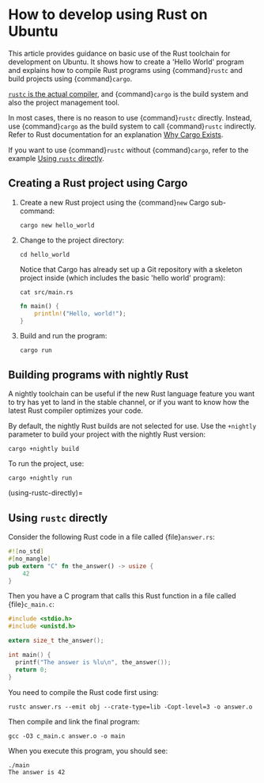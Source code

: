 # How to develop using Rust on Ubuntu

This article provides guidance on basic use of the Rust toolchain for development on Ubuntu. It shows how to create a 'Hello World' program and explains how to compile Rust programs using {command}`rustc` and build projects using {command}`cargo`.

[`rustc` is the actual compiler](https://doc.rust-lang.org/rustc/index.html), and {command}`cargo` is the build system and also the project management tool.

In most cases, there is no reason to use {command}`rustc` directly. Instead, use {command}`cargo` as the build system to call {command}`rustc` indirectly. Refer to Rust documentation for an explanation [Why Cargo Exists](https://doc.rust-lang.org/stable/cargo/guide/why-cargo-exists.html).

If you want to use {command}`rustc` without {command}`cargo`, refer to the example [Using `rustc` directly](#using-rustc-directly).

## Creating a Rust project using Cargo

1. Create a new Rust project using the {command}`new` Cargo sub-command:

    ```none
    cargo new hello_world
    ```

2. Change to the project directory:

    ```none
    cd hello_world
    ```

    Notice that Cargo has already set up a Git repository with a skeleton project inside (which includes the basic 'hello world' program):

    ```none
    cat src/main.rs
    ```

    ```rust
    fn main() {
        println!("Hello, world!");
    }
    ```

3. Build and run the program:

    ```none
    cargo run
    ```


## Building programs with nightly Rust

A nightly toolchain can be useful if the new Rust language feature you want to try has yet to land in the stable channel, or if you want to know how the latest Rust compiler optimizes your code.

By default, the nightly Rust builds are not selected for use. Use the `+nightly` parameter to build your project with the nightly Rust version:

```none
cargo +nightly build
```

To run the project, use:

```none
cargo +nightly run
```

(using-rustc-directly)=
## Using `rustc` directly

Consider the following Rust code in a file called {file}`answer.rs`:

```rust
#![no_std]
#[no_mangle]
pub extern "C" fn the_answer() -> usize {
    42
}
```

Then you have a C program that calls this Rust function in a file called {file}`c_main.c`:

```c
#include <stdio.h>
#include <unistd.h>

extern size_t the_answer();

int main() {
  printf("The answer is %lu\n", the_answer());
  return 0;
}
```

You need to compile the Rust code first using:

```none
rustc answer.rs --emit obj --crate-type=lib -Copt-level=3 -o answer.o
```

Then compile and link the final program:

```none
gcc -O3 c_main.c answer.o -o main
```

When you execute this program, you should see:

```none
./main
The answer is 42
```
